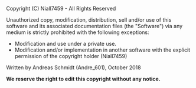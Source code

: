 Copyright (C) Niall7459 - All Rights Reserved

Unauthorized copy, modification, distribution, sell and/or use of this software and its associated documentation files (the "Software") 
via any medium is strictly prohibited with the following exceptions:
- Modification and use under a private use.
- Modification and/or implementation in another software with the explicit permission of the copyright holder (Niall7459)

Written by Andreas Schmidt (Andre_601), October 2018

**We reserve the right to edit this copyright without any notice.**

